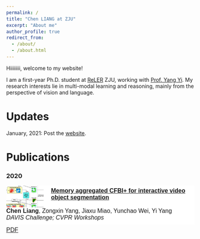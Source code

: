 ```yaml
---
permalink: /
title: "Chen LIANG at ZJU"
excerpt: "About me"
author_profile: true
redirect_from: 
  - /about/
  - /about.html
---
```


Hiiiiiiii, welcome to my website!

I am a first-year Ph.D. student at [ReLER](https://reler.net/) ZJU, working with [Prof. Yang Yi](https://profiles.uts.edu.au/Yi.Yang). My research interests lie in multi-modal learning and reasoning, mainly from the perspective of vision and language.

Updates
======
January, 2021: Post the [website](https://leonnnop.github.io/).

Publications
======
<h3>2020</h3>
<div class="publication">
    <img src="/images/memory+.png" class="publogo" width="200 px">
    <p> 
        <strong>
        <a href="https://davischallenge.org/challenge2020/papers/DAVIS-Interactive-Challenge-3rd-Team.pdf" class="first">Memory aggregated CFBI+ for interactive video object segmentation</a>
        </strong>
        <br>
        <br>
        <b>Chen Liang</b>, Zongxin Yang, Jiaxu Miao, Yunchao Wei, Yi Yang
        <br>
        <em>DAVIS Challenge; CVPR Workshops</em>
        <br>
        <span class="links">
            <a href="https://davischallenge.org/challenge2020/papers/DAVIS-Interactive-Challenge-3rd-Team.pdff" class="first">PDF</a>
        </span>
    </p>
</div>


<style>
div {
  display: block;
}
.publication {
  padding: 0;
  font-family: Arial;
  font-size: 16px;
  background-color: #fff;
}
.publication {
  clear: left;
  padding-bottom: 0px;
}
.publication p {
  height: 100px;
  padding-top: 5px;
}
.publogo {
  width: 100px;
  margin-right: 20px;
  float: left;
  border: 0;
}
.publication .links {
  position: relative;
  top: 15px;
}
</style>